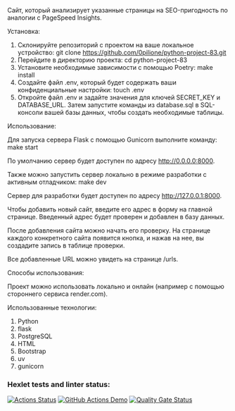 Сайт, который анализирует указанные страницы на SEO-пригодность по аналогии с PageSpeed Insights. 

Установка:

1. Склонируйте репозиторий с проектом на ваше локальное устройство:
git clone https://github.com/0pilione/python-project-83.git
2. Перейдите в директорию проекта:
cd python-project-83
3. Установите необходимые зависимости с помощью Poetry:
make install
4. Создайте файл .env, который будет содержать ваши конфиденциальные настройки:
touch .env
5. Откройте файл .env и задайте значения для ключей SECRET_KEY и DATABASE_URL.
Затем запустите команды из database.sql в SQL-консоли вашей базы данных, чтобы создать необходимые таблицы.

Использование:

Для запуска сервера Flask с помощью Gunicorn выполните команду:
make start

По умолчанию сервер будет доступен по адресу http://0.0.0.0:8000.

Также можно запустить сервер локально в режиме разработки с активным отладчиком:
make dev

Сервер для разработки будет доступен по адресу http://127.0.0.1:8000.

Чтобы добавить новый сайт, введите его адрес в форму на главной странице. Введенный адрес будет проверен и добавлен в базу данных.

После добавления сайта можно начать его проверку. На странице каждого конкретного сайта появится кнопка, и нажав на нее, вы создадите запись в таблице проверки.

Все добавленные URL можно увидеть на странице /urls.

Способы использования:

Проект можно использовать локально и онлайн (например с помощью стороннего сервиса render.com).

Использованные технологии:

1. Python
2. flask
3. PostgreSQL
4. HTML
5. Bootstrap
6. uv
7. gunicorn

### Hexlet tests and linter status:
[![Actions Status](https://github.com/0pilione/python-project-83/actions/workflows/hexlet-check.yml/badge.svg)](https://github.com/0pilione/python-project-83/actions)
[![GitHub Actions Demo](https://github.com/0pilione/python-project-83/actions/workflows/github-actions-demo.yml/badge.svg)](https://github.com/0pilione/python-project-83/actions/workflows/github-actions-demo.yml)
[![Quality Gate Status](https://sonarcloud.io/api/project_badges/measure?project=0pilione_python-project-83&metric=alert_status)](https://sonarcloud.io/summary/new_code?id=0pilione_python-project-83)
